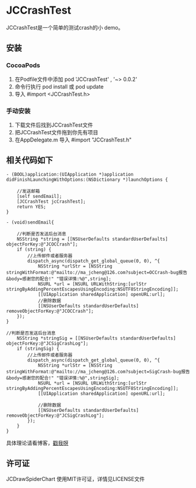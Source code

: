 # JCCrashTest

JCCrashTest是一个简单的测试crash的小 demo。
## 安装
### CocoaPods
1. 在Podfile文件中添加 pod 'JCCrashTest' , '~> 0.0.2'
2. 命令行执行 pod install 或 pod update
3. 导入 #import <JCCrashTest.h>
### 手动安装
1. 下载文件后找到JCCrashTest文件
2. 把JCCrashTest文件拖到你先有项目
3.  在AppDelegate.m 导入 #import "JCCrashTest.h"

## 相关代码如下
```
- (BOOL)application:(UIApplication *)application didFinishLaunchingWithOptions:(NSDictionary *)launchOptions {

    //发送邮箱
    [self sendEmail];
    [JCCrashTest jcCrashTest];
    return YES;
}
```
```
- (void)sendEmail{

    //判断是否发送后台消息
    NSString *string = [[NSUserDefaults standardUserDefaults] objectForKey:@"JCOCCrash"];
    if (string) {
        //上传邮件或者服务器
        dispatch_async(dispatch_get_global_queue(0, 0), ^{
            NSString *urlStr = [NSString stringWithFormat:@"mailto://ma_jcheng@126.com?subject=OCCrash-bug报告&body=感谢您的配合!" "错误详情:%@",string];
            NSURL *url = [NSURL URLWithString:[urlStr stringByAddingPercentEscapesUsingEncoding:NSUTF8StringEncoding]];
            [[UIApplication sharedApplication] openURL:url];
            //删除数据
            [[NSUserDefaults standardUserDefaults] removeObjectForKey:@"JCOCCrash"];
    });
}

//判断是否发送后台消息
    NSString *stringSig = [[NSUserDefaults standardUserDefaults] objectForKey:@"JCSigCrashLog"];
    if (stringSig) {
        //上传邮件或者服务器
        dispatch_async(dispatch_get_global_queue(0, 0), ^{
            NSString *urlStr = [NSString stringWithFormat:@"mailto://ma_jcheng@126.com?subject=SigCrash-bug报告&body=感谢您的配合!" "错误详情:%@",stringSig];
            NSURL *url = [NSURL URLWithString:[urlStr stringByAddingPercentEscapesUsingEncoding:NSUTF8StringEncoding]];
            [[UIApplication sharedApplication] openURL:url];

            //删除数据
            [[NSUserDefaults standardUserDefaults] removeObjectForKey:@"JCSigCrashLog"];
        });
    }
}
```
具体理论请看博客，[戳我呀](http://majiancheng.top/2018/05/03/iOS崩溃日志分析/)
## 许可证
JCDrawSpiderChart 使用MIT许可证，详情见LICENSE文件
